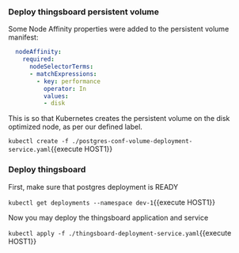 
### Deploy thingsboard persistent volume

Some Node Affinity properties were added to the persistent volume manifest:

```yaml
  nodeAffinity:
    required:
      nodeSelectorTerms:
      - matchExpressions:
        - key: performance
          operator: In
          values:
          - disk
```

This is so that Kubernetes creates the persistent volume on the disk optimized node, as per our defined label.

`kubectl create -f ./postgres-conf-volume-deployment-service.yaml`{{execute HOST1}}

### Deploy thingsboard

First, make sure that postgres deployment is READY

`kubectl get deployments --namespace dev-1`{{execute HOST1}}

Now you may deploy the thingsboard application and service

`kubectl apply -f ./thingsboard-deployment-service.yaml`{{execute HOST1}}